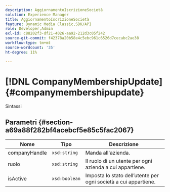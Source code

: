 ```yaml
---
description: AggiornamentoIscrizioneSocietà
solution: Experience Manager
title: AggiornamentoIscrizioneSocietà
feature: Dynamic Media Classic,SDK/API
role: Developer,Admin
exl-id: c88202f3-df21-4026-aa92-212d3c05f242
source-git-commit: f42378a20b58e4c5ebc961c6526d7cecabc2ae38
workflow-type: tm+mt
source-wordcount: '35'
ht-degree: 11%

---
```


# [!DNL CompanyMembershipUpdate]{#companymembershipupdate}

Sintassi

## Parametri {#section-a69a88f282bf4acebcf5e85c5fac2067}

| Nome | Tipo | Descrizione |
|---|---|---|
| companyHandle | `xsd:string` | Manda all&#39;azienda. |
| ruolo | `xsd:string` | Il ruolo di un utente per ogni azienda a cui appartiene. |
| isActive | `xsd:boolean` | Imposta lo stato dell’utente per ogni società a cui appartiene. |
